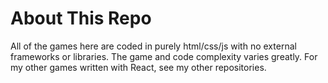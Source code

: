 # About This Repo 
All of the games here are coded in purely html/css/js with no external frameworks or libraries. The game and code complexity varies greatly. For my other games written with React, see my other repositories.
